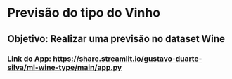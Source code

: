 # Previsão do tipo do Vinho

## Objetivo: Realizar uma previsão no dataset **Wine**

### Link do App: https://share.streamlit.io/gustavo-duarte-silva/ml-wine-type/main/app.py
